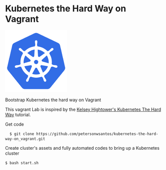 # Kubernetes the Hard Way on Vagrant

![Image of amazin Kubernetes ](image/kubernetes_logo.png) 

Bootstrap Kubernetes the hard way on Vagrant

This vagrant Lab is inspired by the [Kelsey Hightower's Kubernetes The Hard Way](https://github.com/kelseyhightower/kubernetes-the-hard-way) tutorial.


Get code
```
  $ git clone https://github.com/petersonwsantos/kubernetes-the-hard-way-on_vagrant.git
```

Create cluster's assets and fully automated codes to bring up a Kubernetes cluster
```
$ bash start.sh

```
